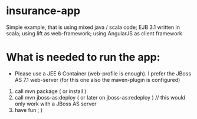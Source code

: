 insurance-app
=============

Simple example, that is using mixed java / scala code; EJB 3.1 written in scala; using lift as web-framework; using AngularJS as client framework

What is needed to run the app:
==============================

- Please use a JEE 6 Container (web-profile is enough). I prefer the JBoss AS 7.1 web-server (for this one also the maven-plugin is configured)

1. call mvn package ( or install )
2. call mvn jboss-as:deploy ( or later on jboss-as:redeploy ) // this would only work with a JBoss AS server
3. have fun ; )
